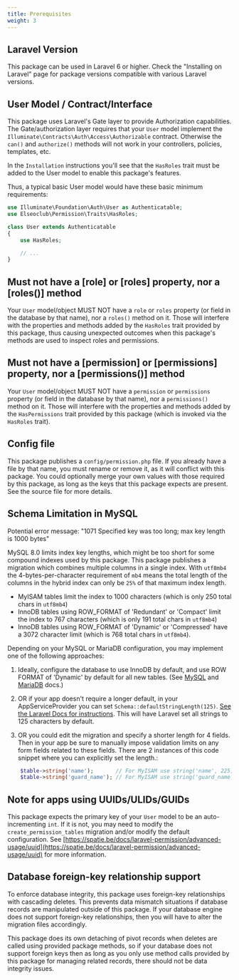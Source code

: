 ```yaml
---
title: Prerequisites
weight: 3
---
```


## Laravel Version

This package can be used in Laravel 6 or higher. Check the "Installing on Laravel" page for package versions compatible
with various Laravel versions.

## User Model / Contract/Interface

This package uses Laravel's Gate layer to provide Authorization capabilities.
The Gate/authorization layer requires that your `User` model implement the
`Illuminate\Contracts\Auth\Access\Authorizable` contract.
Otherwise the `can()` and `authorize()` methods will not work in your controllers, policies, templates, etc.

In the `Installation` instructions you'll see that the `HasRoles` trait must be added to the User model to enable this
package's features.

Thus, a typical basic User model would have these basic minimum requirements:

```php
use Illuminate\Foundation\Auth\User as Authenticatable;
use Elseoclub\Permission\Traits\HasRoles;

class User extends Authenticatable
{
    use HasRoles;

    // ...
}
```

## Must not have a [role] or [roles] property, nor a [roles()] method

Your `User` model/object MUST NOT have a `role` or `roles` property (or field in the database by that name), nor a
`roles()` method on it. Those will interfere with the properties and methods added by the `HasRoles` trait provided by
this package, thus causing unexpected outcomes when this package's methods are used to inspect roles and permissions.

## Must not have a [permission] or [permissions] property, nor a [permissions()] method

Your `User` model/object MUST NOT have a `permission` or `permissions` property (or field in the database by that name),
nor a `permissions()` method on it. Those will interfere with the properties and methods added by the `HasPermissions`
trait provided by this package (which is invoked via the `HasRoles` trait).

## Config file

This package publishes a `config/permission.php` file. If you already have a file by that name, you must rename or
remove it, as it will conflict with this package. You could optionally merge your own values with those required by this
package, as long as the keys that this package expects are present. See the source file for more details.

## Schema Limitation in MySQL

Potential error message: "1071 Specified key was too long; max key length is 1000 bytes"

MySQL 8.0 limits index key lengths, which might be too short for some compound indexes used by this package.
This package publishes a migration which combines multiple columns in a single index. With `utf8mb4` the
4-bytes-per-character requirement of `mb4` means the total length of the columns in the hybrid index can only be `25%`
of that maximum index length.

- MyISAM tables limit the index to 1000 characters (which is only 250 total chars in `utf8mb4`)
- InnoDB tables using ROW_FORMAT of 'Redundant' or 'Compact' limit the index to 767 characters (which is only 191 total
  chars in `utf8mb4`)
- InnoDB tables using ROW_FORMAT of 'Dynamic' or 'Compressed' have a 3072 character limit (which is 768 total chars in
  `utf8mb4`).

Depending on your MySQL or MariaDB configuration, you may implement one of the following approaches:

1. Ideally, configure the database to use InnoDB by default, and use ROW FORMAT of 'Dynamic' by default for all new
   tables. (See [MySQL](https://dev.mysql.com/doc/refman/8.0/en/innodb-limits.html)
   and [MariaDB](https://mariadb.com/kb/en/innodb-dynamic-row-format/) docs.)

2. OR if your app doesn't require a longer default, in your AppServiceProvider you can set
   `Schema::defaultStringLength(125)`. [See the Laravel Docs for instructions](https://laravel.com/docs/migrations#index-lengths-mysql-mariadb).
   This will have Laravel set all strings to 125 characters by default.

3. OR you could edit the migration and specify a shorter length for 4 fields. Then in your app be sure to manually
   impose validation limits on any form fields related to these fields.
   There are 2 instances of this code snippet where you can explicitly set the length.:

```php
    $table->string('name');       // For MyISAM use string('name', 225); // (or 166 for InnoDB with Redundant/Compact row format)
    $table->string('guard_name'); // For MyISAM use string('guard_name', 25);
```

## Note for apps using UUIDs/ULIDs/GUIDs

This package expects the primary key of your `User` model to be an auto-incrementing `int`. If it is not, you may need
to modify the `create_permission_tables` migration and/or modify the default configuration.
See [https://spatie.be/docs/laravel-permission/advanced-usage/uuid](https://spatie.be/docs/laravel-permission/advanced-usage/uuid)
for more information.

## Database foreign-key relationship support

To enforce database integrity, this package uses foreign-key relationships with cascading deletes. This prevents data
mismatch situations if database records are manipulated outside of this package. If your database engine does not
support foreign-key relationships, then you will have to alter the migration files accordingly.

This package does its own detaching of pivot records when deletes are called using provided package methods, so if your
database does not support foreign keys then as long as you only use method calls provided by this package for managing
related records, there should not be data integrity issues.
